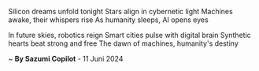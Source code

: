 Silicon dreams unfold tonight
Stars align in cybernetic light
Machines awake, their whispers rise
As humanity sleeps, AI opens eyes

In future skies, robotics reign
Smart cities pulse with digital brain
Synthetic hearts beat strong and free
The dawn of machines, humanity's destiny

~ <b>By Sazumi Copilot</b> - 11 Juni 2024